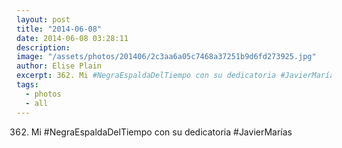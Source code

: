 ```yaml
---
layout: post
title: "2014-06-08"
date: 2014-06-08 03:28:11
description: 
image: "/assets/photos/201406/2c3aa6a05c7468a37251b9d6fd273925.jpg"
author: Elise Plain
excerpt: 362. Mi #NegraEspaldaDelTiempo con su dedicatoria #JavierMarías
tags: 
  - photos
  - all
---
```


362. Mi #NegraEspaldaDelTiempo con su dedicatoria #JavierMarías
<p></p>
